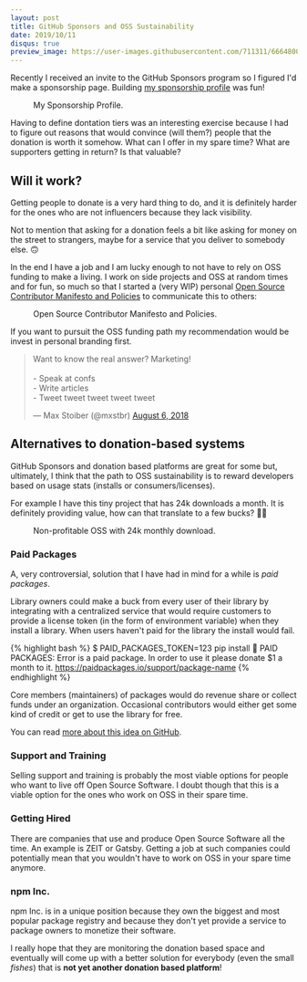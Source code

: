 ```yaml
---
layout: post
title: GitHub Sponsors and OSS Sustainability
date: 2019/10/11
disqus: true
preview_image: https://user-images.githubusercontent.com/711311/66648001-ac98fe00-ec2a-11e9-9d21-abde030741f1.png
---
```


Recently I received an invite to the GitHub Sponsors program so I figured I'd make a sponsorship page. Building [my sponsorship profile](https://github.com/users/giuseppeg/sponsorship) was fun!

<figure>
<img src="https://user-images.githubusercontent.com/711311/66648695-78bed800-ec2c-11e9-8cf3-6a46c5bd3511.jpeg" alt>
<figcaption>My Sponsorship Profile.</figcaption>
</figure>

Having to define dontation tiers was an interesting exercise because I had to figure out reasons that would convince (will them?) people that the donation is worth it somehow. What can I offer in my spare time? What are supporters getting in return? Is that valuable?

## Will it work?

Getting people to donate is a very hard thing to do, and it is definitely harder for the ones who are not influencers because they lack visibility.

Not to mention that asking for a donation feels a bit like asking for money on the street to strangers, maybe for a service that you deliver to somebody else. 🙃

In the end I have a job and I am lucky enough to not have to rely on OSS funding to make a living. I work on side projects and OSS at random times and for fun, so much so that I started a (very WIP) personal [Open Source Contributor Manifesto and Policies](https://github.com/giuseppeg/contributing) to communicate this to others:

<figure>
<img src="https://user-images.githubusercontent.com/711311/66649390-5332ce00-ec2e-11e9-84c5-e068622043d7.jpeg" alt>
<figcaption>Open Source Contributor Manifesto and Policies.</figcaption>
</figure>

If you want to pursuit the OSS funding path my recommendation would be invest in personal branding first.

<div class="Copy-embedTweet">
<blockquote class="twitter-tweet" data-conversation="none" data-link-color="#008000"><p lang="en" dir="ltr">Want to know the real answer? Marketing!<br><br>- Speak at confs<br>- Write articles<br>- Tweet tweet tweet tweet tweet</p>&mdash; Max Stoiber (@mxstbr) <a href="https://twitter.com/mxstbr/status/1026334495975329793?ref_src=twsrc%5Etfw">August 6, 2018</a></blockquote> <script async src="https://platform.twitter.com/widgets.js" charset="utf-8"></script>
</div>

## Alternatives to donation-based systems

GitHub Sponsors and donation based platforms are great for some but, ultimately, I think that the path to OSS sustainability is to reward developers based on usage stats (installs or consumers/licenses).

For example I have this tiny project that has 24k downloads a month. It is definitely providing value, how can that translate to a few bucks? 🤷‍♂️

<figure>
<img src="https://user-images.githubusercontent.com/711311/66648696-78bed800-ec2c-11e9-81b2-1ba89b4cf668.png" alt>
<figcaption>Non-profitable OSS with 24k monthly download.</figcaption>
</figure>

### Paid Packages

A, very controversial, solution that I have had in mind for a while is _paid packages_.

Library owners could make a buck from every user of their library by integrating with a centralized service that would require customers to provide a license token (in the form of environment variable) when they install a library. When users haven't paid for the library the install would fail.

{% highlight bash %}
$ PAID_PACKAGES_TOKEN=123 pip install <package-name>
🔴 PAID PACKAGES: Error
   <package-name> is a paid package.
   In order to use it please donate $1 a month to it.
   https://paidpackages.io/support/package-name
{% endhighlight %}

Core members (maintainers) of packages would do revenue share or collect funds under an organization. Occasional contributors would either get some kind of credit or get to use the library for free.

You can read [more about this idea on GitHub](https://github.com/giuseppeg/paid-packages).

### Support and Training

Selling support and training is probably the most viable options for people who want to live off Open Source Software. I doubt though that this is a viable option for the ones who work on OSS in their spare time.

### Getting Hired

There are companies that use and produce Open Source Software all the time. An example is ZEIT or Gatsby. Getting a job at such companies could potentially mean that you wouldn't have to work on OSS in your spare time anymore.


### npm Inc.

npm Inc. is in a unique position because they own the biggest and most popular package registry and because they don't yet provide a service to package owners to monetize their software.

I really hope that they are monitoring the donation based space and eventually will come up with a better solution for everybody (even the small _fishes_) that is **not yet another donation based platform**!
